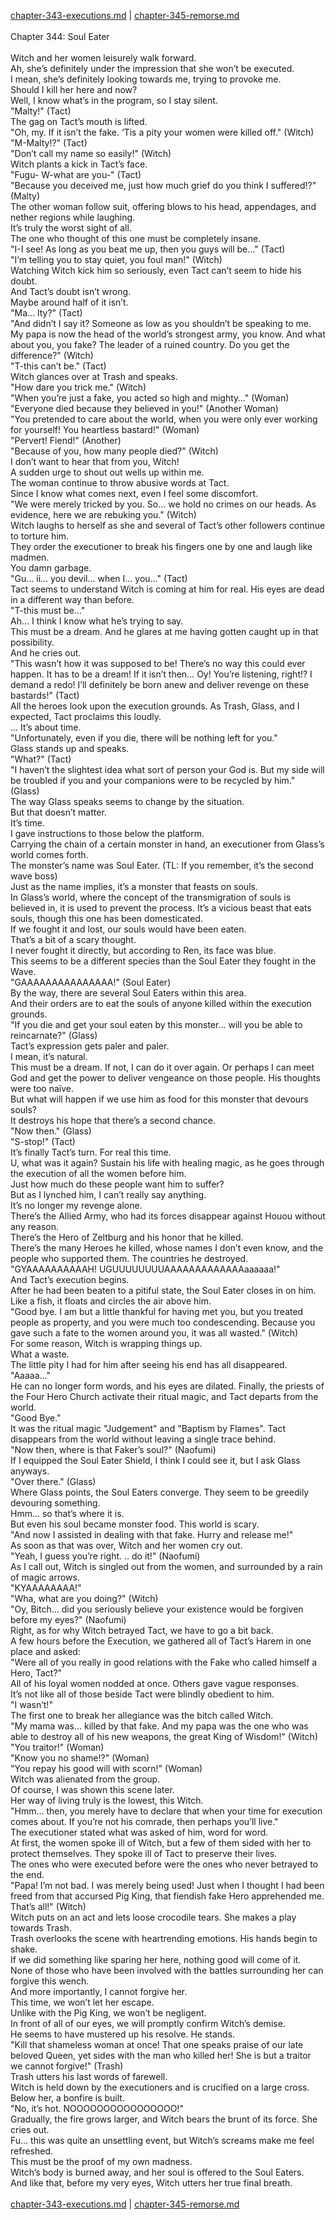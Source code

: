 [chapter-343-executions.md](./chapter-343-executions.md) | [chapter-345-remorse.md](./chapter-345-remorse.md) <br/>
<br/>
Chapter 344: Soul Eater<br/>
<br/>
Witch and her women leisurely walk forward.<br/>
Ah, she’s definitely under the impression that she won’t be executed.<br/>
I mean, she’s definitely looking towards me, trying to provoke me.<br/>
Should I kill her here and now?<br/>
Well, I know what’s in the program, so I stay silent.<br/>
"Malty!" (Tact)<br/>
The gag on Tact’s mouth is lifted.<br/>
"Oh, my. If it isn’t the fake. ‘Tis a pity your women were killed off." (Witch)<br/>
"M-Malty!?" (Tact)<br/>
"Don’t call my name so easily!" (Witch)<br/>
Witch plants a kick in Tact’s face.<br/>
"Fugu- W-what are you-" (Tact)<br/>
"Because you deceived me, just how much grief do you think I suffered!?" (Malty)<br/>
The other woman follow suit, offering blows to his head, appendages, and nether regions while laughing.<br/>
It’s truly the worst sight of all.<br/>
The one who thought of this one must be completely insane.<br/>
"I-I see! As long as you beat me up, then you guys will be…" (Tact)<br/>
"I’m telling you to stay quiet, you foul man!" (Witch)<br/>
Watching Witch kick him so seriously, even Tact can’t seem to hide his doubt.<br/>
And Tact’s doubt isn’t wrong.<br/>
Maybe around half of it isn’t.<br/>
"Ma… lty?" (Tact)<br/>
"And didn’t I say it? Someone as low as you shouldn’t be speaking to me.  My papa is now the head of the world’s strongest army, you know. And what about you, you fake? The leader of a ruined country. Do you get the difference?" (Witch)<br/>
"T-this can’t be." (Tact)<br/>
Witch glances over at Trash and speaks.<br/>
"How dare you trick me." (Witch)<br/>
"When you’re just a fake, you acted so high and mighty…" (Woman)<br/>
"Everyone died because they believed in you!" (Another Woman)<br/>
"You pretended to care about the world, when you were only ever working for yourself! You heartless bastard!" (Woman)<br/>
"Pervert! Fiend!" (Another)<br/>
"Because of you, how many people died?" (Witch)<br/>
I don’t want to hear that from you, Witch!<br/>
A sudden urge to shout out wells up within me.<br/>
The woman continue to throw abusive words at Tact.<br/>
Since I know what comes next, even I feel some discomfort.<br/>
"We were merely tricked by you. So… we hold no crimes on our heads. As evidence, here we are rebuking you." (Witch)<br/>
Witch laughs to herself as she and several of Tact’s other followers continue to torture him.<br/>
They order the executioner to break his fingers one by one and laugh like madmen.<br/>
You damn garbage.<br/>
"Gu… ii… you devil… when I… you…" (Tact)<br/>
Tact seems to understand Witch is coming at him for real. His eyes are dead in a different way than before.<br/>
"T-this must be…"<br/>
Ah… I think I know what he’s trying to say.<br/>
This must be a dream. And he glares at me having gotten caught up in that possibility.<br/>
And he cries out.<br/>
"This wasn’t how it was supposed to be! There’s no way this could ever happen. It has to be a dream! If it isn’t then… Oy! You’re listening, right!? I demand a redo! I’ll definitely be born anew and deliver revenge on these bastards!" (Tact)<br/>
All the heroes look upon the execution grounds. As Trash, Glass, and I expected, Tact proclaims this loudly.<br/>
… It’s about time.<br/>
"Unfortunately, even if you die, there will be nothing left for you."<br/>
Glass stands up and speaks.<br/>
"What?" (Tact)<br/>
"I haven’t the slightest idea what sort of person your God is. But my side will be troubled if you and your companions were to be recycled by him." (Glass)<br/>
The way Glass speaks seems to change by the situation.<br/>
But that doesn’t matter.<br/>
It’s time.<br/>
I gave instructions to those below the platform.<br/>
Carrying the chain of a certain monster in hand, an executioner from Glass’s world comes forth.<br/>
The monster’s name was Soul Eater. (TL: If you remember, it’s the second wave boss)<br/>
Just as the name implies, it’s a monster that feasts on souls.<br/>
In Glass’s world, where the concept of the transmigration of souls is believed in, it is used to prevent the process. It’s a vicious beast that eats souls, though this one has been domesticated.<br/>
If we fought it and lost, our souls would have been eaten.<br/>
That’s a bit of a scary thought.<br/>
I never fought it directly, but according to Ren, its face was blue.<br/>
This seems to be a different species than the Soul Eater they fought in the Wave.<br/>
"GAAAAAAAAAAAAAAA!" (Soul Eater)<br/>
By the way, there are several Soul Eaters within this area.<br/>
And their orders are to eat the souls of anyone killed within the execution grounds.<br/>
"If you die and get your soul eaten by this monster… will you be able to reincarnate?" (Glass)<br/>
Tact’s expression gets paler and paler.<br/>
I mean, it’s natural.<br/>
This must be a dream. If not, I can do it over again. Or perhaps I can meet God and get the power to deliver vengeance on those people. His thoughts were too naïve.<br/>
But what will happen if we use him as food for this monster that devours souls?<br/>
It destroys his hope that there’s a second chance.<br/>
"Now then." (Glass)<br/>
"S-stop!" (Tact)<br/>
It’s finally Tact’s turn. For real this time.<br/>
U, what was it again? Sustain his life with healing magic, as he goes through the execution of all the women before him.<br/>
Just how much do these people want him to suffer?<br/>
But as I lynched him, I can’t really say anything.<br/>
It’s no longer my revenge alone.<br/>
There’s the Allied Army, who had its forces disappear against Houou without any reason.<br/>
There’s the Hero of Zeltburg and his honor that he killed.<br/>
There’s the many Heroes he killed, whose names I don’t even know, and the people who supported them. The countries he destroyed.<br/>
"GYAAAAAAAAAAH! UGUUUUUUUUAAAAAAAAAAAAAaaaaaa!"<br/>
And Tact’s execution begins.<br/>
After he had been beaten to a pitiful state, the Soul Eater closes in on him. Like a fish, it floats and circles the air above him.<br/>
"Good bye. I am but a little thankful for having met you, but you treated people as property, and you were much too condescending. Because you gave such a fate to the women around you, it was all wasted." (Witch)<br/>
For some reason, Witch is wrapping things up.<br/>
What a waste.<br/>
The little pity I had for him after seeing his end has all disappeared.<br/>
"Aaaaa…"<br/>
He can no longer form words, and his eyes are dilated. Finally, the priests of the Four Hero Church activate their ritual magic, and Tact departs from the world.<br/>
"Good Bye."<br/>
It was the ritual magic "Judgement" and "Baptism by Flames". Tact disappears from the world without leaving a single trace behind.<br/>
"Now then, where is that Faker’s soul?" (Naofumi)<br/>
If I equipped the Soul Eater Shield, I think I could see it, but I ask Glass anyways.<br/>
"Over there." (Glass)<br/>
Where Glass points, the Soul Eaters converge. They seem to be greedily devouring something.<br/>
Hmm… so that’s where it is.<br/>
But even his soul became monster food. This world is scary.<br/>
"And now I assisted in dealing with that fake. Hurry and release me!"<br/>
As soon as that was over, Witch and her women cry out.<br/>
"Yeah, I guess you’re right. .. do it!" (Naofumi)<br/>
As I call out, Witch is singled out from the women, and surrounded by a rain of magic arrows.<br/>
"KYAAAAAAAA!"<br/>
"Wha, what are you doing?" (Witch)<br/>
"Oy, Bitch… did you seriously believe your existence would be forgiven before my eyes?" (Naofumi)<br/>
Right, as for why Witch betrayed Tact, we have to go a bit back.<br/>
A few hours before the Execution, we gathered all of Tact’s Harem in one place and asked:<br/>
"Were all of you really in good relations with the Fake who called himself a Hero, Tact?"<br/>
All of his loyal women nodded at once. Others gave vague responses.<br/>
It’s not like all of those beside Tact were blindly obedient to him.<br/>
"I wasn’t!"<br/>
The first one to break her allegiance was the bitch called Witch.<br/>
"My mama was… killed by that fake. And my papa was the one who was able to destroy all of his new weapons, the great King of Wisdom!" (Witch)<br/>
"You traitor!" (Woman)<br/>
"Know you no shame!?" (Woman)<br/>
"You repay his good will with scorn!" (Woman)<br/>
Witch was alienated from the group.<br/>
Of course, I was shown this scene later.<br/>
Her way of living truly is the lowest, this Witch.<br/>
"Hmm… then, you merely have to declare that when your time for execution comes about. If you’re not his comrade, then perhaps you’ll live."<br/>
The executioner stated what was asked of him, word for word.<br/>
At first, the women spoke ill of Witch, but a few of them sided with her to protect themselves. They spoke ill of Tact to preserve their lives.<br/>
The ones who were executed before were the ones who never betrayed to the end.<br/>
"Papa! I’m not bad. I was merely being used! Just when I thought I had been freed from that accursed Pig King, that fiendish fake Hero apprehended me. That’s all!" (Witch)<br/>
Witch puts on an act and lets loose crocodile tears. She makes a play towards Trash.<br/>
Trash overlooks the scene with heartrending emotions. His hands begin to shake.<br/>
If we did something like sparing her here, nothing good will come of it.<br/>
None of those who have been involved with the battles surrounding her can forgive this wench.<br/>
And more importantly, I cannot forgive her.<br/>
This time, we won’t let her escape.<br/>
Unlike with the Pig King, we won’t be negligent.<br/>
In front of all of our eyes, we will promptly confirm Witch’s demise.<br/>
He seems to have mustered up his resolve. He stands.<br/>
"Kill that shameless woman at once! That one speaks praise of our late beloved Queen, yet sides with the man who killed her! She is but a traitor we cannot forgive!" (Trash)<br/>
Trash utters his last words of farewell.<br/>
Witch is held down by the executioners and is crucified on a large cross. Below her, a bonfire is built.<br/>
"No, it’s hot. NOOOOOOOOOOOOOOOO!"<br/>
Gradually, the fire grows larger, and Witch bears the brunt of its force. She cries out.<br/>
Fu… this was quite an unsettling event, but Witch’s screams make me feel refreshed.<br/>
This must be the proof of my own madness.<br/>
Witch’s body is burned away, and her soul is offered to the Soul Eaters.<br/>
And like that, before my very eyes, Witch utters her true final breath.<br/>
<br/>
[chapter-343-executions.md](./chapter-343-executions.md) | [chapter-345-remorse.md](./chapter-345-remorse.md) <br/>

